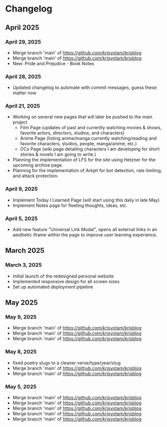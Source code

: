 # Changelog

## April 2025

### April 29, 2025
- Merge branch 'main' of https://github.com/krisyotam/krisblog
- Merge branch 'main' of https://github.com/krisyotam/krisblog
- New:  Pride and Prejudice - Book Notes


### April 28, 2025
- Updated changelog to automate with commit messages, guess these matter now


### April 21, 2025
- Working on several new pages that will later be pushed to the main project
  - Film Page (updates of past and currently watching movies & shows, favorite actors, directors, studios, and characters)
  - Anime Page (listing anime/manga currently watching/reading and favorite characters, studios, people, manga/anime, etc.)
  - OCs Page (wiki page detailing characters I am developing for short stories & novels I am going to write.)
- Planning the implementation of LFS for the site using Hetzner for the upcoming archive page.
- Planning for the implementation of Arkjet for bot detection, rate limiting, and attack protection.

### April 9, 2025
- Implement Today I Learned Page (will start using this daily in late May)
- Implement Notes page for fleeting thoughts, ideas, etc.

### April 5, 2025
- Add new feature "Universal Link Modal", opens all external links in an aesthetic iframe within the page to improve user learning experience.

## March 2025

### March 3, 2025
- Initial launch of the redesigned personal website
- Implemented responsive design for all screen sizes
- Set up automated deployment pipeline

## May 2025

### May 9, 2025
- Merge branch 'main' of https://github.com/krisyotam/krisblog
- Merge branch 'main' of https://github.com/krisyotam/krisblog
- Merge branch 'main' of https://github.com/krisyotam/krisblog


### May 8, 2025
- fixed poetry slugs to a cleaner  verse/type/year/slug
- Merge branch 'main' of https://github.com/krisyotam/krisblog
- Merge branch 'main' of https://github.com/krisyotam/krisblog


### May 5, 2025
- Merge branch 'main' of https://github.com/krisyotam/krisblog
- Merge branch 'main' of https://github.com/krisyotam/krisblog
- Merge branch 'main' of https://github.com/krisyotam/krisblog
- Merge branch 'main' of https://github.com/krisyotam/krisblog
- Merge branch 'main' of https://github.com/krisyotam/krisblog
